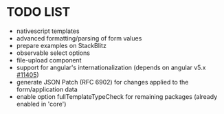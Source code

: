 # TODO LIST

* nativescript templates
* advanced formatting/parsing of form values
* prepare examples on StackBlitz
* observable select options
* file-upload component
* support for angular's internationalization
  (depends on angular v5.x [#11405](https://github.com/angular/angular/issues/11405))
* generate JSON Patch (RFC 6902) for changes applied to the form/application data
* enable option fullTemplateTypeCheck for remaining packages (already enabled in 'core')
